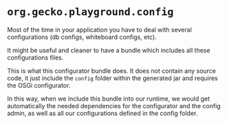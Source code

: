 # `org.gecko.playground.config`

Most of the time in your application you have to deal with several configurations (db configs, whiteboard configs, etc).

It might be useful and cleaner to have a bundle which includes all these configurations files. 

This is what this configurator bundle does. It does not contain any source code, it just include the `config` folder within the generated jar and requires the OSGi configurator. 

In this way, when we include this bundle into our runtime, we would get automatically the needed dependencies for the configurator and the config admin, as well as all our configurations defined in the config folder.